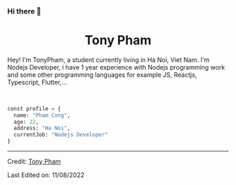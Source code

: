 ### Hi there 👋

<!--
**TonPham-Dev/TonyPham-Dev** is a ✨ _special_ ✨ repository because its `README.md` (this file) appears on your GitHub profile.
<!-- BLOG-POST-LIST:START -->
<h1 align="center">
  <b>Tony Pham</b>
</h1>

Hey! I'm TonyPham, a student currently living in Ha Noi, Viet Nam. I'm Nodejs Developer, i have 1 year experience with Nodejs programming work and some other programming languages for example JS, Reactjs, Typescript, Flutter,...

<br>

```python
const profile = {
  name: "Pham Cong",
  age: 22,
  address: "Ha Noi",
  currentJob: "Nodejs Developer"
}
```

------

Credit: [Tony Pham](https://github.com/TonyPham-Dev)

Last Edited on: 11/08/2022
<!-- BLOG-POST-LIST:END -->
